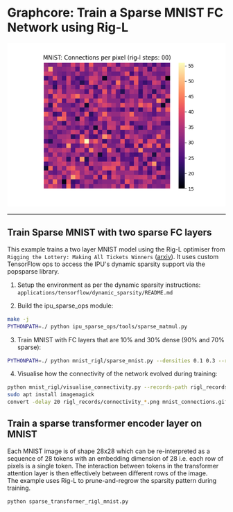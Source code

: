 
# Graphcore: Train a Sparse MNIST FC Network using Rig-L

![MNIST Connectivity pattern evolving during Rig-L training](./images/mnist_connections.gif)

---
## Train Sparse MNIST with two sparse FC layers

This example trains a two layer MNIST model using the Rig-L optimiser from `Rigging the Lottery: Making All Tickets Winners` ([arxiv](https://arxiv.org/abs/1911.11134)). It uses custom TensorFlow ops to access the IPU's dynamic sparsity support via the popsparse library.

1) Setup the environment as per the dynamic sparsity instructions: `applications/tensorflow/dynamic_sparsity/README.md`

2) Build the ipu_sparse_ops module:
```bash
make -j
PYTHONPATH=./ python ipu_sparse_ops/tools/sparse_matmul.py
```

3) Train MNIST with FC layers that are 10% and 30% dense (90% and 70% sparse):
```bash
PYTHONPATH=./ python mnist_rigl/sparse_mnist.py --densities 0.1 0.3 --records-path rigl_records
```

4) Visualise how the connectivity of the network evolved during training:
```bash
python mnist_rigl/visualise_connectivity.py --records-path rigl_records --animate
sudo apt install imagemagick
convert -delay 20 rigl_records/connectivity_*.png mnist_connections.gif
```

## Train a sparse transformer encoder layer on MNIST
Each MNIST image is of shape 28x28 which can be re-interpreted as a sequence of 28 tokens with an embedding dimension of 28 i.e. each row of pixels is a single token. The interaction between tokens in the transformer attention layer is then effectively between different rows of the image.  
The example uses Rig-L to prune-and-regrow the sparsity pattern during training.
```bash 
python sparse_transformer_rigl_mnist.py
```